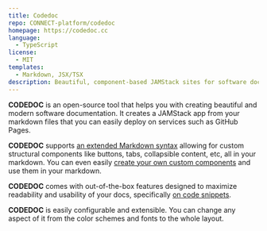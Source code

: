 ```yaml
---
title: Codedoc
repo: CONNECT-platform/codedoc
homepage: https://codedoc.cc
language:
  - TypeScript
license:
  - MIT
templates:
  - Markdown, JSX/TSX
description: Beautiful, component-based JAMStack sites for software docs/wiki
---
```


**CODEDOC** is an open-source tool that helps you with creating beautiful and modern software documentation. It creates a JAMStack app from your markdown files that you can easily deploy on services such as GitHub Pages.

**CODEDOC** supports [an extended Markdown syntax](https://codedoc.cc/docs/markdown/overview) allowing for custom structural components like buttons, tabs, collapsible content, etc, all in your markdown. You can even easily [create your own custom components](https://codedoc.cc/docs/markdown/custom-components) and use them in your markdown.

**CODEDOC** comes with out-of-the-box features designed to maximize readability and usability of your docs, specifically [on code snippets](https://codedoc.cc/docs/code/overview).

**CODEDOC** is easily configurable and extensible. You can change any aspect of it from the color schemes and fonts to the whole layout.
